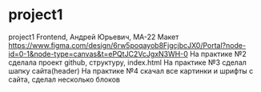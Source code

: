 # project1
project1
Frontend, Андрей Юрьевич, МА-22
Макет https://www.figma.com/design/6rw5poqayob8FjgcjbcJX0/Portal?node-id=0-1&node-type=canvas&t=ePQtJC2VcJgxN3WH-0
На практике №2 сделала проект github, структуру, index.html
На практике №3 сделал шапку сайта(header)
На практике №4 скачал все картинки и шрифты с сайта, сделал несколько блоков
